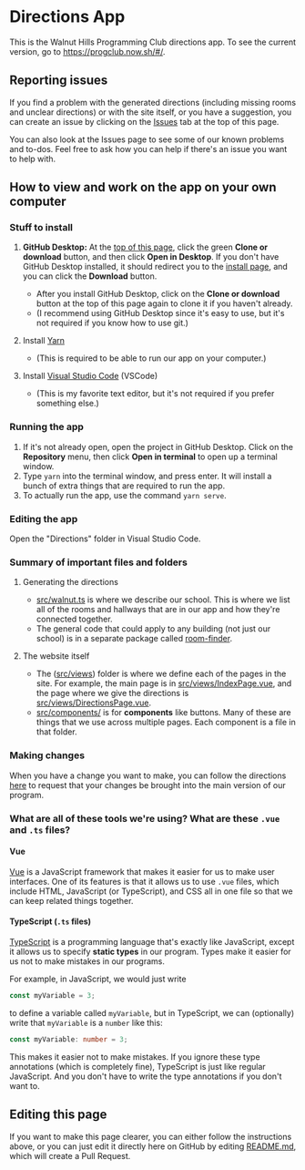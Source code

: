 # Directions App

This is the Walnut Hills Programming Club directions app. To see the current version, go to <https://progclub.now.sh/#/>.

## Reporting issues

If you find a problem with the generated directions (including missing rooms and unclear directions) or with the site itself, or you have a suggestion, you can create an issue by clicking on the [Issues](https://github.com/WalnutProgramming/Directions/issues) tab at the top of this page.

You can also look at the Issues page to see some of our known problems and to-dos. Feel free to ask how you can help if there's an issue you want to help with.

## How to view and work on the app on your own computer

### Stuff to install

1. **GitHub Desktop:** At the [top of this page](https://github.com/WalnutProgramming/Directions), click the green **Clone or download** button, and then click **Open in Desktop**. If you don't have GitHub Desktop installed, it should redirect you to the [install page](https://desktop.github.com/), and you can click the **Download** button.
   - After you install GitHub Desktop, click on the **Clone or download** button at the top of this page again to clone it if you haven't already.
   - (I recommend using GitHub Desktop since it's easy to use, but it's not required if you know how to use git.)
1. Install [Yarn](https://yarnpkg.com/lang/en/docs/install/)
   - (This is required to be able to run our app on your computer.)
1. Install [Visual Studio Code](https://code.visualstudio.com/) (VSCode)

   - (This is my favorite text editor, but it's not required if you prefer something else.)

### Running the app

1. If it's not already open, open the project in GitHub Desktop. Click on the **Repository** menu, then click **Open in terminal** to open up a terminal window.
1. Type `yarn` into the terminal window, and press enter. It will install a bunch of extra things that are required to run the app.
1. To actually run the app, use the command `yarn serve`.

### Editing the app

Open the "Directions" folder in Visual Studio Code.

### Summary of important files and folders

1. Generating the directions

   - [src/walnut.ts](src/walnut.ts) is where we describe our school. This is where we list all of the rooms and hallways that are in our app and how they're connected together.
   - The general code that could apply to any building (not just our school) is in a separate package called [room-finder](https://github.com/WalnutProgramming/room-finder).

2. The website itself
   - The ([src/views](src/views)) folder is where we define each of the pages in the site. For example, the main page is in [src/views/IndexPage.vue](src/views/IndexPage.vue), and the page where we give the directions is [src/views/DirectionsPage.vue](src/views/DirectionsPage.vue).
   - [src/components/](src/components/) is for **components** like buttons. Many of these are things that we use across multiple pages. Each component is a file in that folder.

### Making changes

When you have a change you want to make, you can follow the directions [here](https://github.com/WalnutProgramming/making-a-pull-request) to request that your changes be brought into the main version of our program.

### What are all of these tools we're using? What are these `.vue` and `.ts` files?

#### Vue

[Vue](https://vuejs.org/) is a JavaScript framework that makes it easier for us to make user interfaces. One of its features is that it allows us to use `.vue` files, which include HTML, JavaScript (or TypeScript), and CSS all in one file so that we can keep related things together.

#### TypeScript (`.ts` files)

[TypeScript](https://www.typescriptlang.org/) is a programming language that's exactly like JavaScript, except it allows us to specify **static types** in our program. Types make it easier for us not to make mistakes in our programs.

For example, in JavaScript, we would just write

```js
const myVariable = 3;
```

to define a variable called `myVariable`, but in TypeScript, we can (optionally) write that `myVariable` is a `number` like this:

```ts
const myVariable: number = 3;
```

This makes it easier not to make mistakes. If you ignore these type annotations (which is completely fine), TypeScript is just like regular JavaScript. And you don't have to write the type annotations if you don't want to.

## Editing this page

If you want to make this page clearer, you can either follow the instructions above, or you can just edit it directly here on GitHub by editing [README.md](README.md), which will create a Pull Request.
